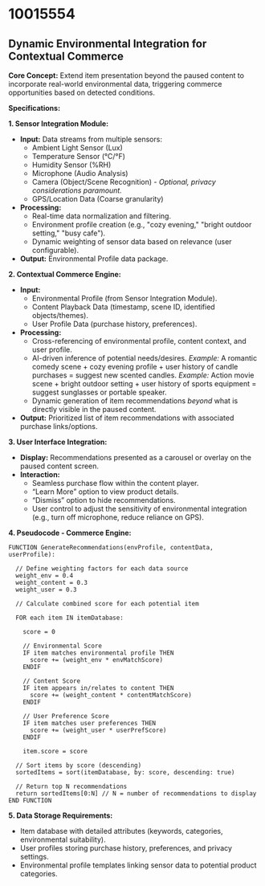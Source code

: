 # 10015554

## Dynamic Environmental Integration for Contextual Commerce

**Core Concept:** Extend item presentation beyond the paused content to incorporate real-world environmental data, triggering commerce opportunities based on detected conditions.

**Specifications:**

**1. Sensor Integration Module:**

*   **Input:** Data streams from multiple sensors:
    *   Ambient Light Sensor (Lux)
    *   Temperature Sensor (°C/°F)
    *   Humidity Sensor (%RH)
    *   Microphone (Audio Analysis)
    *   Camera (Object/Scene Recognition) - *Optional, privacy considerations paramount.*
    *   GPS/Location Data (Coarse granularity)
*   **Processing:**
    *   Real-time data normalization and filtering.
    *   Environment profile creation (e.g., "cozy evening," "bright outdoor setting," "busy cafe").
    *   Dynamic weighting of sensor data based on relevance (user configurable).
*   **Output:** Environmental Profile data package.

**2. Contextual Commerce Engine:**

*   **Input:**
    *   Environmental Profile (from Sensor Integration Module).
    *   Content Playback Data (timestamp, scene ID, identified objects/themes).
    *   User Profile Data (purchase history, preferences).
*   **Processing:**
    *   Cross-referencing of environmental profile, content context, and user profile.
    *   AI-driven inference of potential needs/desires. *Example:* A romantic comedy scene + cozy evening profile + user history of candle purchases = suggest new scented candles. *Example:* Action movie scene + bright outdoor setting + user history of sports equipment = suggest sunglasses or portable speaker.
    *   Dynamic generation of item recommendations *beyond* what is directly visible in the paused content.
*   **Output:** Prioritized list of item recommendations with associated purchase links/options.

**3. User Interface Integration:**

*   **Display:** Recommendations presented as a carousel or overlay on the paused content screen.
*   **Interaction:**
    *   Seamless purchase flow within the content player.
    *   “Learn More” option to view product details.
    *   “Dismiss” option to hide recommendations.
    *   User control to adjust the sensitivity of environmental integration (e.g., turn off microphone, reduce reliance on GPS).

**4.  Pseudocode - Commerce Engine:**

```
FUNCTION GenerateRecommendations(envProfile, contentData, userProfile):

  // Define weighting factors for each data source
  weight_env = 0.4
  weight_content = 0.3
  weight_user = 0.3

  // Calculate combined score for each potential item

  FOR each item IN itemDatabase:

    score = 0

    // Environmental Score
    IF item matches environmental profile THEN
      score += (weight_env * envMatchScore)
    ENDIF

    // Content Score
    IF item appears in/relates to content THEN
      score += (weight_content * contentMatchScore)
    ENDIF

    // User Preference Score
    IF item matches user preferences THEN
      score += (weight_user * userPrefScore)
    ENDIF

    item.score = score

  // Sort items by score (descending)
  sortedItems = sort(itemDatabase, by: score, descending: true)

  // Return top N recommendations
  return sortedItems[0:N] // N = number of recommendations to display
END FUNCTION
```

**5.  Data Storage Requirements:**

*   Item database with detailed attributes (keywords, categories, environmental suitability).
*   User profiles storing purchase history, preferences, and privacy settings.
*   Environmental profile templates linking sensor data to potential product categories.